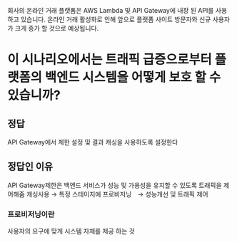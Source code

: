 회사의 온라인 거래 플랫폼은 AWS Lambda 및 API Gateway에 내장 된 API를 사용하고 있습니다. 온라인 거래 활성화로 인해 앞으로 플랫폼 사이트 방문자와 신규 사용자가 크게 증가 할 것으로 예상됩니다.

# 이 시나리오에서는 트래픽 급증으로부터 플랫폼의 백엔드 시스템을 어떻게 보호 할 수 있습니까?

## 정답
API Gateway에서 제한 설정 및 결과 캐싱을 사용하도록 설정한다

## 정답인 이유

API Gateway제한은 백엔드 서비스가 성능 및 가용성을 유지할 수 있도록 트래픽을 제어해줌
캐싱사용 → 특정 스테이지에 프로비저닝　→ 성능개선 및 트래픽 제어

### 프로비저닝이란
사용자의 요구에 맞게 시스템 자체를 제공 하는 것